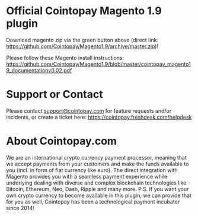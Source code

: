 # Official Cointopay Magento 1.9 plugin
 Download magento zip via the green button above (direct link: https://github.com/Cointopay/Magento1.9/archive/master.zip)!

Please follow these Magento install instructions:
https://github.com/Cointopay/Magento1.9/blob/master/cointopay_magento19_documentationv0.02.pdf

# Support or Contact
Please contact support@cointopay.com for feature requests and/or incidents, or create a ticket here: https://cointopay.freshdesk.com/helpdesk

# About Cointopay.com
We are an international crypto currency payment processor, meaning that we accept payments from your customers and make the funds available to you (incl. in form of fiat currency like euro). The direct integration with Magento provides you with a seamless payment experience while underlying dealing with diverse and complex blockchain technologies like Bitcoin, Ethereum, Neo, Dash, Ripple and many more. P.S. If you want your own crypto currency to become available in this plugin, we can provide that for you as well, Cointopay has been a technological payment incubator since 2014!
